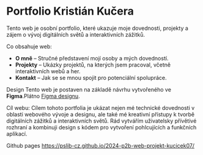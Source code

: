 # Portfolio Kristián Kučera

Tento web je osobní portfolio, které ukazuje moje dovednosti, projekty a zájem o vývoj digitálních světů a interaktivních zážitků.

Co obsahuje web:
- **O mně** – Stručné představení mojí osoby a mých dovedností.
- **Projekty** – Ukázky projektů, na kterých jsem pracoval, včetně interaktivních webů a her.
- **Kontakt** – Jak se se mnou spojit pro potenciální spolupráce.

Design
Tento web je postaven na základě návrhu vytvořeného ve **Figma**.Plátno [Figma designu](https://www.figma.com/proto/CX0IwsnfsF9WbGFzQBsvTN/Untitled?node-id=0-1&t=OBXSglg9XA5lXxqk-1).

Cíl webu:
Cílem tohoto portfolia je ukázat nejen mé technické dovednosti v oblasti webového vývoje a designu, ale také mé kreativní přístupy k tvorbě digitálních zážitků a interaktivních světů. Rád vytvářím uživatelsky přívětivé rozhraní a kombinuji design s kódem pro vytvoření pohlcujících a funkčních aplikací.

Github pages https://pslib-cz.github.io/2024-p2b-web-projekt-kucicek07/
